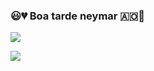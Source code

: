 ### 😃💔 Boa tarde neymar 🇦🇴🎱

![](https://media.tenor.com/LsYPAE9JiP8AAAAd/rolando-ronaldo.gif)

![](https://media.tenor.com/luoeCRfaZ3oAAAAC/flamengo-flamengo-fan-token.gif)
